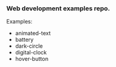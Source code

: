 ### Web development examples repo.

Examples: <br>
  - animated-text <br>
  - battery <br>
  - dark-circle <br>
  - digital-clock <br>
  - hover-button <br>
